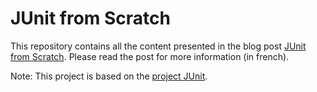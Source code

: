# JUnit from Scratch
This repository contains all the content presented in the blog post [JUnit from Scratch](http://www.imlovinit.fr/2014/10/junit-from-scratch-6-octobre-2014-lire.html). Please read the post for more information (in french). 

Note: This project is based on the [project JUnit](https://github.com/junit-team/junit).


